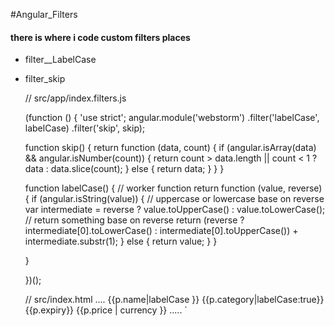 #Angular_Filters


#### there is where i code custom filters places


*   filter__LabelCase

*   filter_skip


    
    //  src/app/index.filters.js
    
    (function () {
    'use strict';
    angular.module('webstorm')
    .filter('labelCase', labelCase)
    .filter('skip', skip);
    
    function skip() {
        return function (data, count) {
            if (angular.isArray(data) && angular.isNumber(count)) {
                return count > data.length || count < 1 ? data : data.slice(count);
            } else {
                return data;
            }
        }
    }
    
    function labelCase() {
    // worker function
        return function (value, reverse) {
            if (angular.isString(value)) {
                //    uppercase or lowercase base on reverse
                var intermediate = reverse ? value.toUpperCase() : value.toLowerCase();
                //    return something base on reverse
                return (reverse ? intermediate[0].toLowerCase() : intermediate[0].toUpperCase()) + intermediate.substr(1);
            } else {
                return value;
            }
        }
        
    }
    
    })();
    
    // src/index.html
        ....
            <tr ng-repeat="p in main.data|limitTo:5|skip:2">
                <td>{{p.name|labelCase }}</td>
                <td>{{p.category|labelCase:true}}</td>
                <td>{{p.expiry}}</td>
                <td class="text-right">{{p.price | currency }}</td>
            </tr>
        .....
            `



